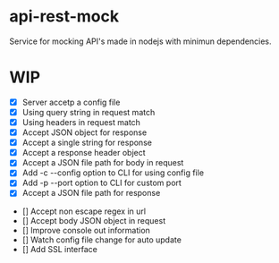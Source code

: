 # api-rest-mock
Service for mocking API's made in nodejs with minimun dependencies.

# WIP

- [x] Server accetp a config file
- [x] Using query string in request match
- [x] Using headers in request match
- [x] Accept JSON object for response
- [x] Accept a single string for response
- [x] Accept a response header object
- [x] Accept a JSON file path for body in request
- [x] Add -c --config option to CLI for using config file
- [x] Add -p --port option to CLI for custom port
- [x] Accept a JSON file path for response
- [] Accept non escape regex in url
- [] Accept body JSON object in request
- [] Improve console out information
- [] Watch config file change for auto update
- [] Add SSL interface
